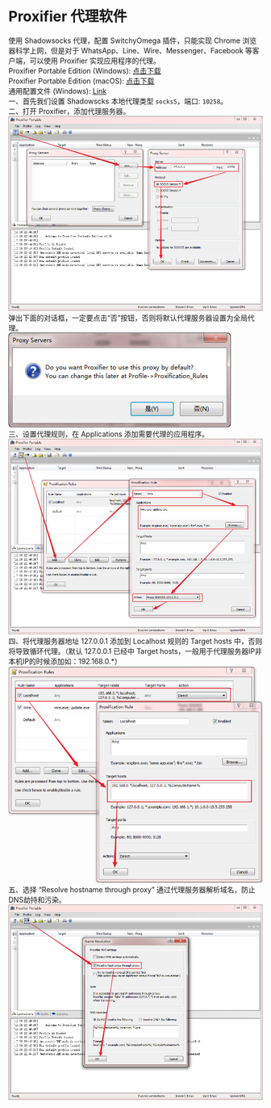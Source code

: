 # Proxifier 代理软件          
使用 Shadowsocks 代理，配置 SwitchyOmega 插件，只能实现 Chrome 浏览器科学上网，但是对于 WhatsApp、Line、Wire、Messenger、Facebook 等客户端，可以使用 Proxifier 实现应用程序的代理。         
Proxifier Portable Edition (Windows): [点击下载](https://www.proxifier.com/download/ProxifierPE.zip)            
Proxifier Portable Edition (macOS): [点击下载](https://www.proxifier.com/download/ProxifierMac.dmg)           
通用配置文件 (Windows): [Link](/storage/windows/Proxifier/Profiles/Default.ppx)           
一、首先我们设置 Shadowscks 本地代理类型 `socks5`，端口: `10258`。          
二、打开 Proxifier，添加代理服务器。          
![IMG_20190101_113900.png](/static/images/wiki/IMG_20190101_113900.png)                    
弹出下面的对话框，一定要点击“否”按钮，否则将默认代理服务器设置为全局代理。            
![IMG_20190101_113901.png](/static/images/wiki/IMG_20190101_113901.png)                    
三、设置代理规则，在 Applications 添加需要代理的应用程序。          
![IMG_20190101_113902.png](/static/images/wiki/IMG_20190101_113902.png)                    
四、将代理服务器地址 127.0.0.1 添加到 Localhost 规则的 Target hosts 中，否则将导致循环代理。（默认 127.0.0.1 已经中 Target hosts，一般用于代理服务器IP非本机IP的时候添加如：192.168.0.*）      
![IMG_20190101_113903.png](/static/images/wiki/IMG_20190101_113903.png)                    
五、选择 “Resolve hostname through proxy” 通过代理服务器解析域名，防止DNS劫持和污染。         
![IMG_20190101_113905.png](/static/images/wiki/IMG_20190101_113905.png)                   